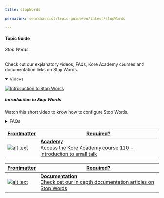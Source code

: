 ```yaml
---
title: stopWords

permalink: searchassist/topic-guide/en/latest/stopWords

---
```

#### Topic Guide
###### Stop Words

  Check out our explanatory videos, FAQs, Kore Academy courses and documentation links on Stop Words.

<details class="introduction-video" open>
  <summary>Videos
  </summary>
  
   [![Introduction to Stop Words](images/VideoCoverImage.png)](https://drive.google.com/file/d/11pgq70g89QzYH6Y-HMhxfXyY7nFxvbYH/view?usp=sharing)

  ##### Introduction to Stop Words
  Watch this short video to know how to configure Stop Words.

</details>

<details>
  <summary>FAQs
  </summary>

  <a class="doc-link" target="_blank" href="https://docs.kore.ai/searchassist/concepts/managing-relevance/managing-relevance/#Adding_Stop_Words">
 
  What are Stop Words?

</a>

 <a class="doc-link" target="_blank" href="https://docs.kore.ai/searchassist/concepts/managing-relevance/managing-relevance/#Adding_Stop_Words">
 
  How do I add custom Stop Words?

</a>
 
  
<a class="doc-link" target="_blank" href="https://docs.kore.ai/searchassist/concepts/managing-relevance/managing-relevance/#Adding_Stop_Words">

  How do I disable stop Words ?

</a>
  
  


</details>



<a class="doc-link" target="_blank" href="https://academy.kore.ai/learningpath/course-110---introduction-to-small-talk">
 

| Frontmatter | Required? |
|-------------|-------------|
| ![alt text](images/docIcon.svg "Title") | **Academy**  <br /> Access the Kore Academy course 110 - Introduction to small talk | 


</a>


<a class="doc-link" target="_blank" href="https://docs.kore.ai/searchassist/concepts/managing-relevance/managing-relevance/#Adding_Stop_Words">
 

| Frontmatter | Required? |
|-------------|-------------|
| ![alt text](images/docIcon.svg "Title") | **Documentation**  <br /> Check out our in depth documentation articles on Stop Words | 


</a>
